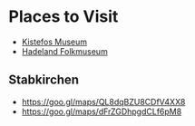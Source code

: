 # Places to Visit

- [Kistefos Museum](https://www.visitnorway.com/listings/kistefos-museet-history-art-playfulness-and-picturesque/10578/)
- [Hadeland Folkmuseum](https://www.visitnorway.com/listings/hadeland-folkemuseum/10572/)


## Stabkirchen

- https://goo.gl/maps/QL8dqBZU8CDfV4XX8
- https://goo.gl/maps/dFrZGDhpgdCLf6pM8
